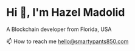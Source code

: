# Hi 👋, I'm Hazel Madolid

A Blockchain developer from Florida, USA

📫 How to reach me hello@smartypants850.com



